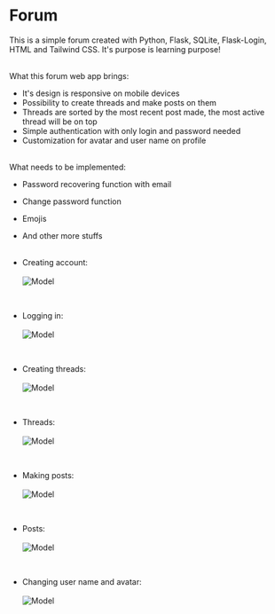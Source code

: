 # Forum
This is a simple forum created with Python, Flask, SQLite, Flask-Login, HTML and Tailwind CSS. It's purpose is learning purpose!<br/><br/>

What this forum web app brings:
- It's design is responsive on mobile devices
- Possibility to create threads and make posts on them
- Threads are sorted by the most recent post made, the most active thread will be on top
- Simple authentication with only login and password needed
- Customization for avatar and user name on profile<br/><br/>

What needs to be implemented:
- Password recovering function with email
- Change password function
- Emojis
- And other more stuffs<br/><br/>

- Creating account:<br/><br/>
![Model](https://i.imgur.com/9BORsvF.png)
<br/>

- Logging in:<br/><br/>
![Model](https://i.imgur.com/QTM2QjH.png)
<br/>

- Creating threads:<br/><br/>
![Model](https://i.imgur.com/1onSCye.png)
<br/>

- Threads:<br/><br/>
![Model](https://i.imgur.com/fkdV0sK.png)
<br/>

- Making posts:<br/><br/>
![Model](https://i.imgur.com/xbQO8JG.png)
<br/>

- Posts:<br/><br/>
![Model](https://i.imgur.com/TDb5rLP.png)
<br/>

- Changing user name and avatar:<br/><br/>
![Model](https://i.imgur.com/i0ca2AK.png)
<br/>
